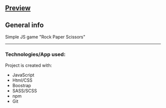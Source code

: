 ## [Preview](https://pwosin.github.io/JS-game-Rock-Paper-Scissors/)
      
    
## General info
Simple JS game "Rock Paper Scissors" 
   
---
### Technologies/App used: 
Project is created with:
* JavaScript
* Html/CSS
* Boostrap
* SASS/SCSS
* npm
* Git

